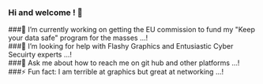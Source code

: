 ### Hi and welcome ! 👋
###🔭 I’m currently working on getting the EU commission to fund my "Keep your data safe" program for the masses ...!          
###🤔 I’m looking for help with Flashy Graphics and Entusiastic Cyber Secuirty experts ...!          
###💬 Ask me about how to reach me on git hub and other platforms ...!               
###⚡ Fun fact: I am terrible at graphics but great at networking ...!                 

